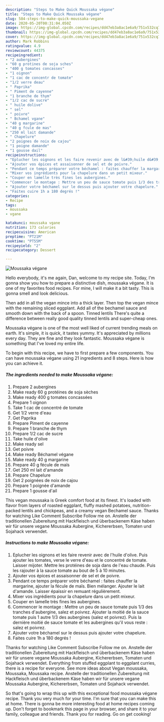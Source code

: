 ```yaml
---
description: "Steps to Make Quick Moussaka végane"
title: "Steps to Make Quick Moussaka végane"
slug: 584-steps-to-make-quick-moussaka-vegane
date: 2020-05-20T00:31:04.050Z
image: https://img-global.cpcdn.com/recipes/dd47eb3a8ac1e6a9/751x532cq70/moussaka-vegane-photo-principale-de-la-recette.jpg
thumbnail: https://img-global.cpcdn.com/recipes/dd47eb3a8ac1e6a9/751x532cq70/moussaka-vegane-photo-principale-de-la-recette.jpg
cover: https://img-global.cpcdn.com/recipes/dd47eb3a8ac1e6a9/751x532cq70/moussaka-vegane-photo-principale-de-la-recette.jpg
author: Mark Robbins
ratingvalue: 4.9
reviewcount: 44375
recipeingredient:
- "2 aubergines"
- "60 g protines de soja sches"
- "400 g tomates concasses"
- "1 oignon"
- "1 cac de concentr de tomate"
- "1/2 verre deau"
- " Paprika"
- " Piment de cayenne"
- "1 branche de thym"
- "1/2 cac de sucre"
- " huile dolive"
- " sel"
- " poivre"
- " Bchamel vgane"
- "40 g margarine"
- "40 g fcule de mas"
- "250 ml lait damande"
- " Chapelure"
- "2 poignes de noix de cajou"
- "1 poigne damande"
- "1 gousse dail"
recipeinstructions:
- "Eplucher les oignons et les faire revenir avec de l&#39;huile d&#39;olive. Puis ajouter les tomates, verse le verre d&#39;eau et le concentré de tomate. Laisser mijoter. Mettre les protéines de soja dans de l&#39;eau chaude. Puis les rajouter à la sauce tomate au bout de 5 à 10 minutes."
- "Ajouter vos épices et assaisonner de sel et de poivre."
- "Pendant ce temps préparer votre béchamel : faites chauffer la margarine, ajouter la fécule de maïs. Bien mélanger. Ajouter le lait d&#39;amande. Laisser épaissir en remuant régulièrement."
- "Mixer vos ingrédients pour la chapelure dans un petit mixeur."
- "Couper en lamelle très fines les aubergines."
- "Commencer le montage : Mettre un peu de sauce tomate puis 1/3 des tranches d&#39;aubergine, salez et poivrez. Ajouter la moitié de la sauce tomate puis 1 autre 1/3 des aubergines (salez et poivrez). Puis la dernière moitié de sauce tomate et les aubergines qu&#39;il vous reste : salez et poivrez."
- "Ajouter votre béchamel sur le dessus puis ajouter votre chapelure."
- "Faites cuire 1h a 180 degrés !"
categories:
- Recipe
tags:
- moussaka
- vgane

katakunci: moussaka vgane 
nutrition: 173 calories
recipecuisine: American
preptime: "PT21M"
cooktime: "PT55M"
recipeyield: "2"
recipecategory: Dessert

---
```



![Moussaka végane](https://img-global.cpcdn.com/recipes/dd47eb3a8ac1e6a9/751x532cq70/moussaka-vegane-photo-principale-de-la-recette.jpg)

Hello everybody, it's me again, Dan, welcome to my recipe site. Today, I'm gonna show you how to prepare a distinctive dish, moussaka végane. It is one of my favorites food recipes. For mine, I will make it a bit tasty. This is gonna smell and look delicious.

Then add in all the vegan mince into a thick layer. Then top the vegan mince with the remaining sliced eggplant. Add all of the bechamel sauce and smooth down with the back of a spoon. Tinned lentils There&#39;s quite a difference between really good quality tinned lentils and super-cheap ones.

Moussaka végane is one of the most well liked of current trending meals on earth. It's simple, it is quick, it tastes yummy. It's appreciated by millions every day. They are fine and they look fantastic. Moussaka végane is something that I've loved my entire life.


To begin with this recipe, we have to first prepare a few components. You can have moussaka végane using 21 ingredients and 8 steps. Here is how you can achieve it.

<!--inarticleads1-->

##### The ingredients needed to make Moussaka végane:

1. Prepare 2 aubergines
1. Make ready 60 g protéines de soja sèches
1. Make ready 400 g tomates concassées
1. Prepare 1 oignon
1. Take 1 cac de concentré de tomate
1. Get 1/2 verre d&#39;eau
1. Get  Paprika
1. Prepare  Piment de cayenne
1. Prepare 1 branche de thym
1. Prepare 1/2 cac de sucre
1. Take  huile d&#39;olive
1. Make ready  sel
1. Get  poivre
1. Make ready  Béchamel végane
1. Make ready 40 g margarine
1. Prepare 40 g fécule de maïs
1. Get 250 ml lait d&#39;amande
1. Prepare  Chapelure
1. Get 2 poignées de noix de cajou
1. Prepare 1 poignée d&#39;amande
1. Prepare 1 gousse d&#39;ail


This vegan moussaka is Greek comfort food at its finest. It&#39;s loaded with flavor from layers of roasted eggplant, fluffy mashed potatoes, nutrition-packed lentils and chickpeas, and a creamy vegan Bechamel sauce. Thanks for watching Like Comment Subscribe Follow me on. Anstelle der traditionellen Zubereitung mit Hackfleisch und überbackenem Käse haben wir für unsere vegane Moussaka Aubergine, Kichererbsen, Tomaten und Sojahack verwendet. 

<!--inarticleads2-->

##### Instructions to make Moussaka végane:

1. Eplucher les oignons et les faire revenir avec de l&#39;huile d&#39;olive. Puis ajouter les tomates, verse le verre d&#39;eau et le concentré de tomate. Laisser mijoter. Mettre les protéines de soja dans de l&#39;eau chaude. Puis les rajouter à la sauce tomate au bout de 5 à 10 minutes.
1. Ajouter vos épices et assaisonner de sel et de poivre.
1. Pendant ce temps préparer votre béchamel : faites chauffer la margarine, ajouter la fécule de maïs. Bien mélanger. Ajouter le lait d&#39;amande. Laisser épaissir en remuant régulièrement.
1. Mixer vos ingrédients pour la chapelure dans un petit mixeur.
1. Couper en lamelle très fines les aubergines.
1. Commencer le montage : Mettre un peu de sauce tomate puis 1/3 des tranches d&#39;aubergine, salez et poivrez. Ajouter la moitié de la sauce tomate puis 1 autre 1/3 des aubergines (salez et poivrez). Puis la dernière moitié de sauce tomate et les aubergines qu&#39;il vous reste : salez et poivrez.
1. Ajouter votre béchamel sur le dessus puis ajouter votre chapelure.
1. Faites cuire 1h a 180 degrés !


Thanks for watching Like Comment Subscribe Follow me on. Anstelle der traditionellen Zubereitung mit Hackfleisch und überbackenem Käse haben wir für unsere vegane Moussaka Aubergine, Kichererbsen, Tomaten und Sojahack verwendet. Everything from stuffed eggplant to eggplant curries, there is a recipe for everyone. See more ideas about Vegan moussaka, Moussaka, Moussaka recipe. Anstelle der traditionellen Zubereitung mit Hackfleisch und überbackenem Käse haben wir für unsere vegane Moussaka Aubergine, Kichererbsen, Tomaten und Sojahack verwendet. 

So that's going to wrap this up with this exceptional food moussaka végane recipe. Thank you very much for your time. I'm sure that you can make this at home. There is gonna be more interesting food at home recipes coming up. Don't forget to bookmark this page in your browser, and share it to your family, colleague and friends. Thank you for reading. Go on get cooking!
